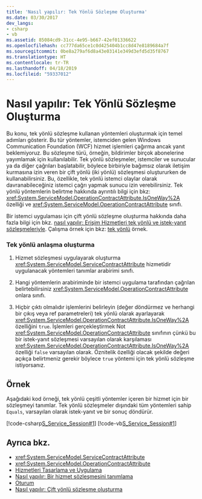```yaml
---
title: 'Nasıl yapılır: Tek Yönlü Sözleşme Oluşturma'
ms.date: 03/30/2017
dev_langs:
- csharp
- vb
ms.assetid: 85084cd9-31cc-4e95-b667-42ef01336622
ms.openlocfilehash: cc777da65ce1c0d425404b1cc8d47e8189684a7f
ms.sourcegitcommit: 0be8a279af6d8a43e03141e349d3efd5d35f8767
ms.translationtype: HT
ms.contentlocale: tr-TR
ms.lasthandoff: 04/18/2019
ms.locfileid: "59337012"
---
```

# <a name="how-to-create-a-one-way-contract"></a>Nasıl yapılır: Tek Yönlü Sözleşme Oluşturma
Bu konu, tek yönlü sözleşme kullanan yöntemleri oluşturmak için temel adımları gösterir. Bu tür yöntemler, istemciden gelen Windows Communication Foundation (WCF) hizmet işlemleri çağırma ancak yanıt beklemiyoruz. Bu sözleşme türü, örneğin, bildirimler birçok abonelerine yayımlamak için kullanılabilir. Tek yönlü sözleşmeler, istemciler ve sunucular ya da diğer çağrıları başlatabilir, böylece birbiriyle bağımsız olarak iletişim kurmasına izin veren bir çift yönlü (iki yönlü) sözleşmesi oluştururken de kullanabilirsiniz. Bu, özellikle, tek yönlü istemci olaylar olarak davranabileceğiniz istemci çağrı yapmak sunucu izin verebilirsiniz. Tek yönlü yöntemlerin belirtme hakkında ayrıntılı bilgi için bkz: <xref:System.ServiceModel.OperationContractAttribute.IsOneWay%2A> özelliği ve <xref:System.ServiceModel.OperationContractAttribute> sınıfı.  
  
 Bir istemci uygulaması için çift yönlü sözleşme oluşturma hakkında daha fazla bilgi için bkz. [nasıl yapılır: Erişim Hizmetleri tek yönlü ve istek-yanıt sözleşmeleriyle](../../../../docs/framework/wcf/feature-details/how-to-access-wcf-services-with-one-way-and-request-reply-contracts.md). Çalışma örnek için bkz: [tek yönlü](../../../../docs/framework/wcf/samples/one-way.md) örnek.  
  
### <a name="to-create-a-one-way-contract"></a>Tek yönlü anlaşma oluşturma  
  
1. Hizmet sözleşmesi uygulayarak oluşturma <xref:System.ServiceModel.ServiceContractAttribute> hizmetidir uygulanacak yöntemleri tanımlar arabirimi sınıfı.  
  
2. Hangi yöntemlerin arabiriminde bir istemci uygulama tarafından çağrılan belirtebilirsiniz <xref:System.ServiceModel.OperationContractAttribute> onlara sınıfı.  
  
3. Hiçbir çıktı olmalıdır işlemlerini belirleyin (değer döndürmez ve herhangi bir çıkış veya ref parametreleri) tek yönlü olarak ayarlayarak <xref:System.ServiceModel.OperationContractAttribute.IsOneWay%2A> özelliğini `true`. İşlemleri gerçekleştirmek Not <xref:System.ServiceModel.OperationContractAttribute> sınıfının çünkü bu bir istek-yanıt sözleşmesi varsayılan olarak karşılaması <xref:System.ServiceModel.OperationContractAttribute.IsOneWay%2A> özelliği `false` varsayılan olarak. Öznitelik özelliği olacak şekilde değeri açıkça belirtmeniz gerekir böylece `true` yöntemi için tek yönlü sözleşme istiyorsanız.  
  
## <a name="example"></a>Örnek  
 Aşağıdaki kod örneği, tek yönlü çeşitli yöntemler içeren bir hizmet için bir sözleşmeyi tanımlar. Tek yönlü sözleşmeler dışındaki tüm yöntemleri sahip `Equals`, varsayılan olarak istek-yanıt ve bir sonuç döndürür.  
  
 [!code-csharp[S_Service_Session#1](../../../../samples/snippets/csharp/VS_Snippets_CFX/s_service_session/cs/service.cs#1)]
 [!code-vb[S_Service_Session#1](../../../../samples/snippets/visualbasic/VS_Snippets_CFX/s_service_session/vb/service.vb#1)]  
  
## <a name="see-also"></a>Ayrıca bkz.

- <xref:System.ServiceModel.ServiceContractAttribute>
- <xref:System.ServiceModel.OperationContractAttribute>
- [Hizmetleri Tasarlama ve Uygulama](../../../../docs/framework/wcf/designing-and-implementing-services.md)
- [Nasıl yapılır: Bir hizmet sözleşmesini tanımlama](../../../../docs/framework/wcf/how-to-define-a-wcf-service-contract.md)
- [Oturum](../../../../docs/framework/wcf/samples/session.md)
- [Nasıl yapılır: Çift yönlü sözleşme oluşturma](../../../../docs/framework/wcf/feature-details/how-to-create-a-duplex-contract.md)
